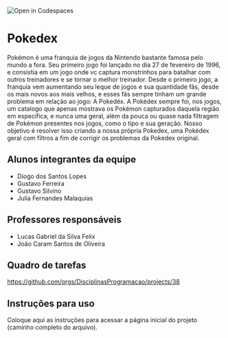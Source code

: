 ![Open in Codespaces](https://classroom.github.com/assets/open-in-codespaces-abfff4d4e15f9e1bd8274d9a39a0befe03a0632bb0f153d0ec72ff541cedbe34.svg)
# Pokedex
Pokémon é uma franquia de jogos da Nintendo bastante famosa pelo mundo a fora.
Seu primeiro jogo foi lançado no dia 27 de fevereiro de 1996, e consistia em um jogo onde vc captura monstrinhos para batalhar
com outros treinadores e se tornar o melhor treinador.
Desde o primeiro jogo, a franquia vem aumentando seu leque de jogos e sua quantidade fãs, desde os mais novos aos mais velhos, e esses fãs
sempre tinham um grande problema em relação ao jogo: A Pokedéx.
A Pokédex sempre foi, nos jogos, um catalogo que apenas mostrava os Pokémon capturados daquela região em especifica, e nunca uma geral, além da pouca ou quase nada
filtragem de Pokémon presentes nos jogos, como o tipo e sua geração.
Nosso objetivo é resolver isso criando a nossa própria Pokedex, uma Pokédex geral com filtros a fim de corrigir os problemas da Pokedex original.


## Alunos integrantes da equipe

* Diogo dos Santos Lopes
* Gustavo Ferreira
* Gustavo Silvino
* Julia Fernandes Malaquias

## Professores responsáveis

* Lucas Gabriel da Silva Felix
* João Caram Santos de Oliveira

## Quadro de tarefas
https://github.com/orgs/DisciplinasProgramacao/projects/38

## Instruções para uso
Coloque aqui as instruções para acessar a página inicial do projeto (caminho completo do arquivo).
